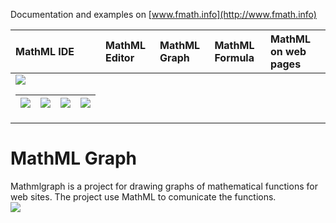 Documentation and examples on [www.fmath.info](http://www.fmath.info)

| **MathML IDE** | **MathML Editor** | **MathML Graph** | **MathML Formula** | **MathML on web pages** |
|:---------------|:------------------|:-----------------|:-------------------|:------------------------|
|<a href='http://code.google.com/p/mathml-web-ide/'><img src='http://www.learn-math.info/mathml/ide_2.png' border='0'><table><thead><th><a href='http://code.google.com/p/mathmleditor/'><img src='http://www.learn-math.info/mathml/editor_2.png' border='0'></th><th><a href='http://code.google.com/p/mathmlgraph/'><img src='http://www.learn-math.info/mathml/graph_2.png' border='0'></th><th><a href='http://code.google.com/p/mathmlformula/'><img src='http://www.learn-math.info/mathml/formula_2.jpg' border='0'></th><th><a href='http://code.google.com/p/mathmlonweb/'><img src='http://www.learn-math.info/mathml/onweb_2.png' border='0'></th></thead><tbody></tbody></table>

<h1>MathML Graph</h1>

Mathmlgraph is a project for drawing graphs of mathematical functions for web sites. The project use MathML to comunicate the functions.<br>
<a href='http://www.fmath.info/graph/download.jsp'>
<img src='http://www.learn-math.info/mathml/graph/graph.PNG' />